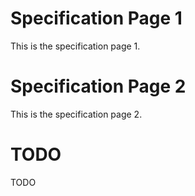 ---
---

# Specification Page 1

This is the specification page 1.


# Specification Page 2

This is the specification page 2.


# TODO

TODO